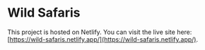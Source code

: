 # Wild Safaris

This project is hosted on Netlify. You can visit the live site here: [https://wild-safaris.netlify.app/](https://wild-safaris.netlify.app/).
